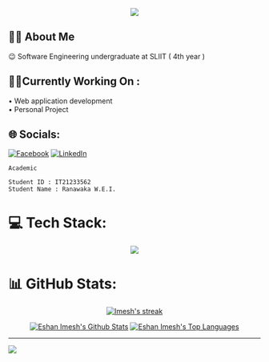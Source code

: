 <p align="center">
 <a href="https://github.com/ImeshR">
  <img src="https://github.githubassets.com/images/modules/site/home-campaign/astrocat.png?width=400&format=webpll"/>
 </a>
</p>


## 🙋‍♂️ About Me

😉 Software Engineering undergraduate  at SLIIT  ( 4th year ) <br>

## 🧑‍💻Currently Working On : 

• Web application development<br/>
• Personal Project<br/>

## 🌐 Socials:
[![Facebook](https://img.shields.io/badge/Facebook-%231877F2.svg?logo=Facebook&logoColor=white)](https://www.facebook.com/w.eshan.ranawaka) [![LinkedIn](https://img.shields.io/badge/LinkedIn-%230077B5.svg?logo=linkedin&logoColor=white)](https://lk.linkedin.com/in/eshan-imesh-17a642215)</br>          

<p align="center">

```
Academic

Student ID : IT21233562
Student Name : Ranawaka W.E.I.
```
</p>

# 💻 Tech Stack:
<p align="center">
  <a href="">
    <img src="https://skillicons.dev/icons?i=c,cpp,html,css,js,java,mysql,mongodb,express,react,nodejs,nextjs,nestjs,ts,angular,spring,tailwind,bootstrap,firebase,kotlin,androidstudio,figma,git,postgres,postman,vscode,webstorm,idea," />
  </a>
</p>



# 📊 GitHub Stats:
<p align="center">
  <p align="center">
    <a href="https://github.com/ImeshR/github-readme-streak-stats">
        <img title="🔥 Get streak stats for your profile at git.io/streak-stats" alt="Imesh's streak" src="https://github-readme-streak-stats.herokuapp.com/?user=ImeshR&theme=black-ice&hide_border=true&stroke=0000&background=000000"/>
    </a>
  </p>
</p>
<p align="center">
  <p align="center">
      <a href="https://github.com/ImeshR/github-readme-stats"><img alt="Eshan Imesh's Github Stats" src="https://github-readme-stats.vercel.app/api?username=ImeshR&theme=react&hide_border=true&bg_color=000000&include_all_commits=false&count_private=false" /></a>
  <a href="https://github.com/ImeshR/github-readme-stats"><img alt="Eshan Imesh's Top Languages" src="https://github-readme-stats.vercel.app/api/top-langs/?username=ImeshR&theme=react&hide_border=true&bg_color=000000&include_all_commits=true&count_private=true&layout=compact" /></a>
  </p>
</p>

---
[![](https://visitcount.itsvg.in/api?id=ImeshR&icon=8&color=1)](https://visitcount.itsvg.in)



